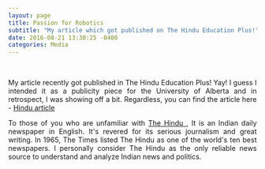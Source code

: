 ```yaml
---
layout: page
title: Passion for Robotics
subtitle: "My article which got published on The Hindu Education Plus!"
date: 2016-08-21 13:30:25 -0400
categories: Media
---
```


<div class="row uniform">
<div class="4u 12u$(medium)">
</div>
	<div class="4u 12u$(medium)">
        <span class="image main"><img src="{{site.baseurl}}/assets/images/hindu_article_pose.jpg" alt="" /></span>
</div>
<div class="4u 12u$(medium)">
</div>
</div>

<br>

<p align="justify"> My article recently got published in The Hindu Education Plus! Yay! I guess I intended it as a publicity piece for the University of Alberta and in retrospect, I was showing off a bit. 
Regardless, you can find the article here - <a href="http://www.thehindu.com/features/education/gauthan-vasan-shares-his-fascination-for-creating-intelligent-artificial-limbs-at-the-university-of-alberta/article9012039.ece" target = "_blank"> Hindu article </a> </p>

<p align="justify"> To those of you who are unfamiliar with <a href="https://en.wikipedia.org/wiki/The_Hindu" target="_blank"> The Hindu </a>, It is an Indian daily newspaper in English. It's revered for its serious journalism and great writing. In 1965, The Times listed The Hindu as one of the world's ten best newspapers. I personally consider The Hindu as the only reliable news source to understand and analyze Indian news and politics. </p>
